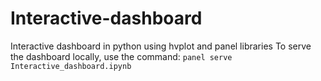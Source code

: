 # Interactive-dashboard
Interactive dashboard in python using hvplot and panel libraries
To serve the dashboard locally, use the command:
`panel serve Interactive_dashboard.ipynb`
